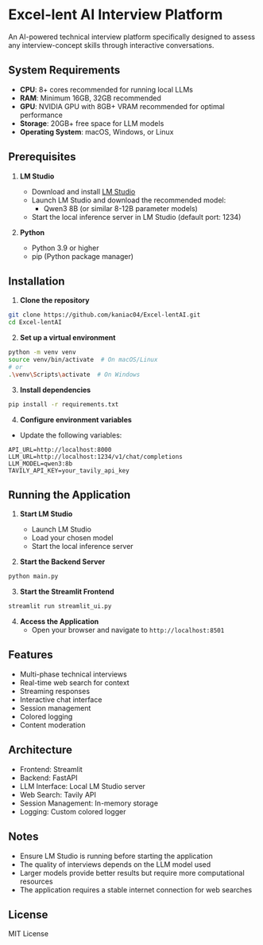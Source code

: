# Excel-lent AI Interview Platform

An AI-powered technical interview platform specifically designed to assess any interview-concept skills through interactive conversations.

## System Requirements

- **CPU**: 8+ cores recommended for running local LLMs
- **RAM**: Minimum 16GB, 32GB recommended
- **GPU**: NVIDIA GPU with 8GB+ VRAM recommended for optimal performance
- **Storage**: 20GB+ free space for LLM models
- **Operating System**: macOS, Windows, or Linux

## Prerequisites

1. **LM Studio**
   - Download and install [LM Studio](https://lmstudio.ai/)
   - Launch LM Studio and download the recommended model:
     - Qwen3 8B (or similar 8-12B parameter models)
   - Start the local inference server in LM Studio (default port: 1234)

2. **Python**
   - Python 3.9 or higher
   - pip (Python package manager)

## Installation

1. **Clone the repository**
```bash
git clone https://github.com/kaniac04/Excel-lentAI.git
cd Excel-lentAI
```

2. **Set up a virtual environment**
```bash
python -m venv venv
source venv/bin/activate  # On macOS/Linux
# or
.\venv\Scripts\activate  # On Windows
```

3. **Install dependencies**
```bash
pip install -r requirements.txt
```

4. **Configure environment variables**
- Update the following variables:
```
API_URL=http://localhost:8000
LLM_URL=http://localhost:1234/v1/chat/completions
LLM_MODEL=qwen3:8b
TAVILY_API_KEY=your_tavily_api_key
```

## Running the Application

1. **Start LM Studio**
   - Launch LM Studio
   - Load your chosen model
   - Start the local inference server

2. **Start the Backend Server**
```bash
python main.py
```

3. **Start the Streamlit Frontend**
```bash
streamlit run streamlit_ui.py
```

4. **Access the Application**
   - Open your browser and navigate to `http://localhost:8501`

## Features

- Multi-phase technical interviews
- Real-time web search for context
- Streaming responses
- Interactive chat interface
- Session management
- Colored logging
- Content moderation

## Architecture

- Frontend: Streamlit
- Backend: FastAPI
- LLM Interface: Local LM Studio server
- Web Search: Tavily API
- Session Management: In-memory storage
- Logging: Custom colored logger

## Notes

- Ensure LM Studio is running before starting the application
- The quality of interviews depends on the LLM model used
- Larger models provide better results but require more computational resources
- The application requires a stable internet connection for web searches

## License

MIT License
